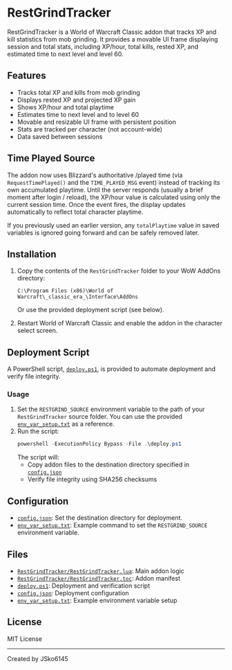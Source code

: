 # RestGrindTracker

RestGrindTracker is a World of Warcraft Classic addon that tracks XP and kill statistics from mob grinding. It provides a movable UI frame displaying session and total stats, including XP/hour, total kills, rested XP, and estimated time to next level and level 60.

## Features

- Tracks total XP and kills from mob grinding
- Displays rested XP and projected XP gain
- Shows XP/hour and total playtime
- Estimates time to next level and to level 60
- Movable and resizable UI frame with persistent position
- Stats are tracked per character (not account-wide)
- Data saved between sessions

## Time Played Source

The addon now uses Blizzard's authoritative /played time (via `RequestTimePlayed()` and the `TIME_PLAYED_MSG` event) instead of tracking its own accumulated playtime. Until the server responds (usually a brief moment after login / reload), the XP/hour value is calculated using only the current session time. Once the event fires, the display updates automatically to reflect total character playtime.

If you previously used an earlier version, any `totalPlaytime` value in saved variables is ignored going forward and can be safely removed later.

## Installation

1. Copy the contents of the `RestGrindTracker` folder to your WoW AddOns directory:
   ```
   C:\Program Files (x86)\World of Warcraft\_classic_era_\Interface\AddOns
   ```
   Or use the provided deployment script (see below).

2. Restart World of Warcraft Classic and enable the addon in the character select screen.

## Deployment Script

A PowerShell script, [`deploy.ps1`](deploy.ps1), is provided to automate deployment and verify file integrity.

### Usage

1. Set the `RESTGRIND_SOURCE` environment variable to the path of your `RestGrindTracker` source folder. You can use the provided [`env_var_setup.txt`](env_var_setup.txt) as a reference.
2. Run the script:
   ```powershell
   powershell -ExecutionPolicy Bypass -File .\deploy.ps1
   ```
   The script will:
   - Copy addon files to the destination directory specified in [`config.json`](config.json)
   - Verify file integrity using SHA256 checksums

## Configuration

- [`config.json`](config.json): Set the destination directory for deployment.
- [`env_var_setup.txt`](env_var_setup.txt): Example command to set the `RESTGRIND_SOURCE` environment variable.

## Files

- [`RestGrindTracker/RestGrindTracker.lua`](RestGrindTracker/RestGrindTracker.lua): Main addon logic
- [`RestGrindTracker/RestGrindTracker.toc`](RestGrindTracker/RestGrindTracker.toc): Addon manifest
- [`deploy.ps1`](deploy.ps1): Deployment and verification script
- [`config.json`](config.json): Deployment configuration
- [`env_var_setup.txt`](env_var_setup.txt): Example environment variable setup

## License

MIT License

---

Created by JSko6145